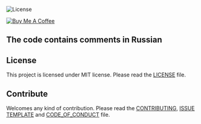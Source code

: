 ![License](https://img.shields.io/badge/License-MIT-blue.svg)  

[![Buy Me A Coffee](https://www.buymeacoffee.com/assets/img/custom_images/black_img.png)](https://www.buymeacoffee.com/GDNsM0F)

## The code contains comments in Russian

## License
This project is licensed under MIT license. Please read the [LICENSE](https://github.com/dreddsa5dies/automatePy/tree/master/LICENSE.md) file.

## Contribute
Welcomes any kind of contribution. Please read the [CONTRIBUTING](https://github.com/dreddsa5dies/automatePy/tree/master/CONTRIBUTING.md), [ISSUE TEMPLATE](https://github.com/dreddsa5dies/automatePy/tree/master/ISSUE_TEMPLATE.md) and [CODE_OF_CONDUCT](https://github.com/dreddsa5dies/automatePy/tree/master/CODE_OF_CONDUCT.md) file.  